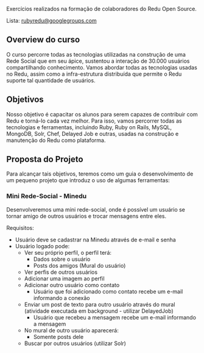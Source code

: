 Exercícios realizados na formação de colaboradores do Redu Open Source.

Lista: rubyredu@googlegroups.com


## Overview do curso

  O curso percorre todas as tecnologias utilizadas na construção de uma Rede Social que em seu ápice, sustentou a interação de 30.000 usuários compartilhando conhecimento. Vamos abordar todas as tecnologias usadas no Redu, assim como a infra-estrutura distribuída que permite o Redu suporte tal quantidade de usuários.

## Objetivos

  Nosso objetivo é capacitar os alunos para serem capazes de contribuir com Redu e torná-lo cada vez melhor. Para isso, vamos percorrer todas as tecnologias e ferramentas, incluindo Ruby, Ruby on Rails, MySQL, MongoDB, Solr, Chef, Delayed Job e outras, usadas na construção e manutenção do Redu como plataforma.

## Proposta do Projeto

  Para alcançar tais objetivos, teremos como um guia o desenvolvimento de um pequeno projeto que introduz o uso de algumas ferramentas:

### Mini Rede-Social - Minedu

  Desenvolveremos uma mini rede-social, onde é possível um usuário se tornar amigo de outros usuários e trocar mensagens entre eles.

Requisitos:

- Usuário deve se cadastrar na Minedu através de e-mail e senha
- Usuário logado pode:
  - Ver seu próprio perfil, o perfil terá:
    - Dados sobre o usuário
    - Posts dos amigos (Mural do usuário)
  - Ver perfis de outros usuários
  - Adicionar uma imagem ao perfil
  - Adicionar outro usuário como contato
    - Usuário que foi adicionado como contato recebe um e-mail informando a conexão
  - Enviar um post de texto para outro usuário através do mural  (atividade executada em background - utilizar DelayedJob)
    - Usuário que recebeu a mensagem recebe um e-mail informando a mensagem
  - No mural de outro usuário aparecerá:
    - Somente posts dele
  - Buscar por outros usuários (utilizar Solr)

